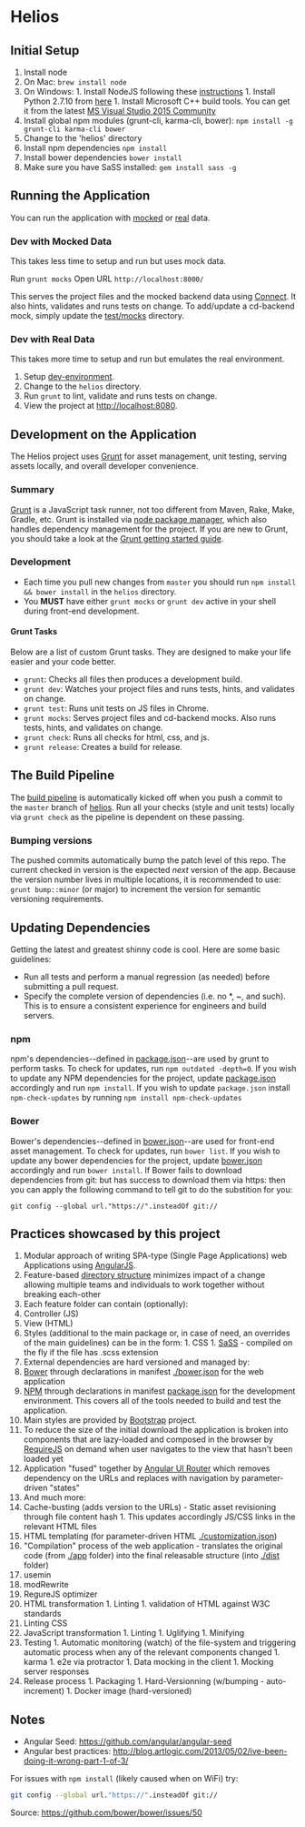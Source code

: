 Helios
=========

Initial Setup
-------------
1. Install node
  1. On Mac: `brew install node`
  1. On Windows:
    1. Install NodeJS following these [instructions](https://nodejs.org/en/)
    1. Install Python 2.7.10 from [here](https://www.python.org/downloads/)
    1. Install Microsoft C++ build tools. You can get it from the latest [MS Visual Studio 2015 Community](https://www.visualstudio.com/en-us/downloads/download-visual-studio-vs.aspx)
1. Install global npm modules (grunt-cli, karma-cli, bower): `npm install -g grunt-cli karma-cli bower`
1. Change to the 'helios' directory
1. Install npm dependencies `npm install`
1. Install bower dependencies `bower install`
1. Make sure you have SaSS installed: `gem install sass -g`

Running the Application
-----------------------
You can run the application with [mocked](#dev-with-mocked-data) or [real](#dev-with-real-data) data.

### Dev with Mocked Data
This takes less time to setup and run but uses mock data.

Run `grunt mocks`
Open URL `http://localhost:8000/`

This serves the project files and the mocked backend data using [Connect](http://www.senchalabs.org/connect/).
It also hints, validates and runs tests on change.
To add/update a cd-backend mock, simply update the [test/mocks](./test/mocks) directory.

### Dev with Real Data
This takes more time to setup and run but emulates the real environment.

1. Setup [dev-environment](https://github.com/Accordance/dev-environment.git).
1. Change to the `helios` directory.
1. Run `grunt` to lint, validate and runs tests on change.
1. View the project at [http://localhost:8080](http://localhost:8080).

Development on the Application
------------------------------
The Helios project uses [Grunt](http://gruntjs.com) for asset management, unit testing, serving assets locally, and overall developer convenience.

### Summary
[Grunt](http://gruntjs.com) is a JavaScript task runner, not too different from Maven, Rake, Make, Gradle, etc.
Grunt is installed via [node package manager](https://www.npmjs.org/), which also handles dependency management for the project.
If you are new to Grunt, you should take a look at the [Grunt getting started guide](http://gruntjs.com/getting-started).

### Development
- Each time you pull new changes from `master` you should run `npm install && bower install` in the `helios` directory.
- You **MUST** have either `grunt mocks` or `grunt dev` active in your shell during front-end development.

#### Grunt Tasks
Below are a list of custom Grunt tasks. They are designed to make your life easier and your code better.

- `grunt`: Checks all files then produces a development build.
- `grunt dev`: Watches your project files and runs tests, hints, and validates on change.
- `grunt test`: Runs unit tests on JS files in Chrome.
- `grunt mocks`: Serves project files and cd-backend mocks. Also runs tests, hints, and validates on change.
- `grunt check`: Runs all checks for html, css, and js.
- `grunt release`: Creates a build for release.

The Build Pipeline
------------------
The [build pipeline](https://travis-ci.com/) is automatically kicked off when you
push a commit to the `master` branch of [helios](https://github.com/Accordance/helios).
Run all your checks (style and unit tests) locally via `grunt check` as the pipeline is dependent on these passing.

### Bumping versions
The pushed commits automatically bump the patch level of this repo.
The current checked in version is the expected *next* version of the app.
Because the version number lives in multiple locations, it is recommended to use:
`grunt bump::minor`
(or major) to increment the version for semantic versioning requirements.

Updating Dependencies
---------------------
Getting the latest and greatest shinny code is cool.
Here are some basic guidelines:

- Run all tests and perform a manual regression (as needed) before submitting a pull request.
- Specify the complete version of dependencies (i.e. no \*, ~, and such).
This is to ensure a consistent experience for engineers and build servers.

### npm
npm's dependencies--defined in [package.json](./package.json)--are used by grunt to perform tasks.
To check for updates, run `npm outdated -depth=0`.
If you wish to update any NPM dependencies for the project, update [package.json](./package.json) accordingly and run `npm install`.
If you wish to update `package.json` install `npm-check-updates` by running `npm install npm-check-updates`

### Bower
Bower's dependencies--defined in [bower.json](./bower.json)--are used for front-end asset management.
To check for updates, run `bower list`.
If you wish to update any bower dependencies for the project, update [bower.json](./bower.json) accordingly and run `bower install`.
If Bower fails to download dependencies from git: but has success to download them via https: then you can apply the following command to tell git to do the substition for you:
```
git config --global url."https://".insteadOf git://
```

Practices showcased by this project
-----------------------------------
1. Modular approach of writing SPA-type (Single Page Applications) web Applications using [AngularJS](https://angularjs.org/).
1. Feature-based [directory structure](./app/feature) minimizes impact of a change allowing multiple teams and individuals to work together without breaking each-other
1. Each feature folder can contain (optionally):
  1. Controller (JS)
  1. View (HTML)
  1. Styles (additional to the main package or, in case of need, an overrides of the main guidelines) can be in the form:
    1. CSS
    1. [SaSS](http://sass-lang.com/) - compiled on the fly if the file has .scss extension
1. External dependencies are hard versioned and managed by:
  1. [Bower](http://bower.io/) through declarations in manifest [./bower.json](./bower.json) for the web application
  1. [NPM](https://www.npmjs.com/) through declarations in manifest [package.json](./package.json) for the development environment. This covers all of the tools needed to build and test the application.
1. Main styles are provided by [Bootstrap](http://getbootstrap.com/) project.
1. To reduce the size of the initial download the application is broken into components that are lazy-loaded and composed in the browser by [RequireJS](http://requirejs.org/) on demand when user navigates to the view that hasn't been loaded yet
1. Application "fused" together by [Angular UI Router](https://github.com/angular-ui/ui-router) which removes dependency on the URLs and replaces with navigation by parameter-driven "states"
1. And much more:
  1. Cache-busting (adds version to the URLs) - Static asset revisioning through file content hash
    1. This updates accordingly JS/CSS links in the relevant HTML files
  1. HTML templating (for parameter-driven HTML [./customization.json](./customization.json))
  1. "Compilation" process of the web application - translates the original code (from [./app](./app) folder) into the final releasable structure (into [./dist](#) folder)
  1. usemin
  1. modRewrite
  1. RegureJS optimizer
  1. HTML transformation
    1. Linting
    1. validation of HTML against W3C standards
  1. Linting CSS
  1. JavaScript transformation
    1. Linting
    1. Uglifying
    1. Minifying
  1. Testing
    1. Automatic monitoring (watch) of the file-system and triggering automatic process when any of the relevant components changed
    1. karma
    1. e2e via protractor
    1. Data mocking in the client
    1. Mocking server responses
  1. Release process
    1. Packaging
    1. Hard-Versionning (w/bumping - auto-increment)
    1. Docker image (hard-versioned)

Notes
-----
* Angular Seed: https://github.com/angular/angular-seed
* Angular best practices: http://blog.artlogic.com/2013/05/02/ive-been-doing-it-wrong-part-1-of-3/

For issues with `npm install` (likely caused when on WiFi) try:
```bash
git config --global url."https://".insteadOf git://
```
Source: https://github.com/bower/bower/issues/50
